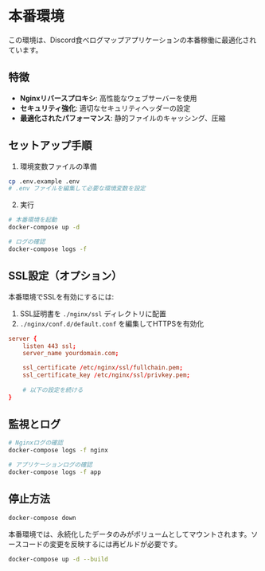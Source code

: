 # 本番環境

この環境は、Discord食べログマップアプリケーションの本番稼働に最適化されています。

## 特徴

- **Nginxリバースプロキシ**: 高性能なウェブサーバーを使用
- **セキュリティ強化**: 適切なセキュリティヘッダーの設定
- **最適化されたパフォーマンス**: 静的ファイルのキャッシング、圧縮

## セットアップ手順

1. 環境変数ファイルの準備

```bash
cp .env.example .env
# .env ファイルを編集して必要な環境変数を設定
```

2. 実行

```bash
# 本番環境を起動
docker-compose up -d

# ログの確認
docker-compose logs -f
```

## SSL設定（オプション）

本番環境でSSLを有効にするには:

1. SSL証明書を `./nginx/ssl` ディレクトリに配置
2. `./nginx/conf.d/default.conf` を編集してHTTPSを有効化

```conf
server {
    listen 443 ssl;
    server_name yourdomain.com;

    ssl_certificate /etc/nginx/ssl/fullchain.pem;
    ssl_certificate_key /etc/nginx/ssl/privkey.pem;
    
    # 以下の設定を続ける
}
```

## 監視とログ

```bash
# Nginxログの確認
docker-compose logs -f nginx

# アプリケーションログの確認
docker-compose logs -f app
```

## 停止方法

```bash
docker-compose down
```

本番環境では、永続化したデータのみがボリュームとしてマウントされます。ソースコードの変更を反映するには再ビルドが必要です。

```bash
docker-compose up -d --build
```
